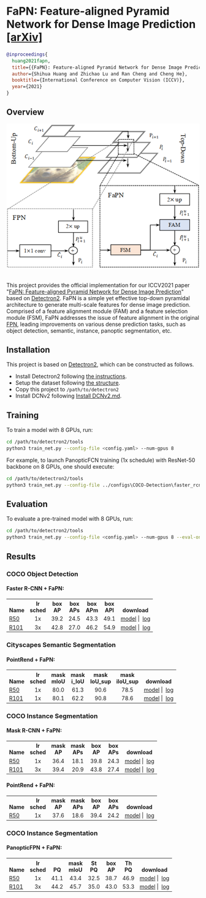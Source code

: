 # FaPN: Feature-aligned Pyramid Network for Dense Image Prediction [[arXiv]](https://arxiv.org/pdf/2108.07058.pdf)

```BibTex
@inproceedings{
  huang2021fapn,
  title={{FaPN}: Feature-aligned Pyramid Network for Dense Image Prediction},
  author={Shihua Huang and Zhichao Lu and Ran Cheng and Cheng He},
  booktitle={International Conference on Computer Vision (ICCV)},
  year={2021}
}
```

## Overview
<div align="center">
  <img src="./assert/fpn_vs_fapn.png"/>
</div><br/>

This project provides the official implementation for our ICCV2021 paper 
"[FaPN: Feature-aligned Pyramid Network for Dense Image Prediction](https://arxiv.org/pdf/2108.07058.pdf)" 
based on [Detectron2](https://github.com/facebookresearch/detectron2). 
FaPN is a simple yet effective top-down pyramidal architecture to generate multi-scale features for dense image prediction.
Comprised of a feature alignment module (FAM) and a feature selection module (FSM), FaPN addresses the issue of feature alignment
in  the original [FPN](https://arxiv.org/abs/1612.03144), leading improvements on various dense prediction tasks, such as object detection, semantic, instance, panoptic segmentation, etc. 


## Installation
This project is based on [Detectron2](https://github.com/facebookresearch/detectron2), which can be constructed as follows.
* Install Detectron2 following [the instructions](https://detectron2.readthedocs.io/tutorials/install.html).
* Setup the dataset following [the structure](https://github.com/facebookresearch/detectron2/blob/master/datasets/README.md).
* Copy this project to `/path/to/detectron2`
* Install DCNv2 following [Install DCNv2.md](./DCNv2/README.md).

## Training
To train a model with 8 GPUs, run:
```bash
cd /path/to/detectron2/tools
python3 train_net.py --config-file <config.yaml> --num-gpus 8
```

For example, to launch PanopticFCN training (1x schedule) with ResNet-50 backbone on 8 GPUs,
one should execute:
```bash
cd /path/to/detectron2/tools
python3 train_net.py --config-file ../configs\COCO-Detection\faster_rcnn_R_50_FAN_1x.yaml --num-gpus 8
```

## Evaluation
To evaluate a pre-trained model with 8 GPUs, run:
```bash
cd /path/to/detectron2/tools
python3 train_net.py --config-file <config.yaml> --num-gpus 8 --eval-only MODEL.WEIGHTS /path/to/model_checkpoint
```

## Results
### COCO Object Detection
#### Faster R-CNN + FaPN:
<table><tbody>
<!-- START TABLE -->
<!-- TABLE HEADER -->
<th valign="bottom">Name</th>
<th valign="bottom">lr<br/>sched</th>
<th valign="bottom">box<br/>AP</th>
<th valign="bottom">box<br/>APs</th>
<th valign="bottom">box<br/>APm</th>
<th valign="bottom">box<br/>APl</th>
<th valign="bottom">download</th>
<!-- TABLE BODY -->
<!-- ROW: faster_rcnn_R_50_FAN_1x -->
 <tr><td align="left"><a href="configs/COCO-Detection/faster_rcnn_R_50_FAN_1x.yaml">R50</a></td>
<td align="center">1x</td>
<td align="center">39.2</td>
<td align="center">24.5</td>
<td align="center">43.3</td>
<td align="center">49.1</td>
<td align="center"><a href="https://drive.google.com/file/d/16bws3mM-itTMBZvbBoBaJIm8bW7jLrTl/view?usp=sharing">model</a>&nbsp;|&nbsp;
<a href="https://drive.google.com/file/d/1cP0JJ98zNbqXDfx2g12qEF3i9wqyxzet/view?usp=sharing">log</a></td>
</tr>
 <tr><td align="left"><a href="configs/COCO-Detection/faster_rcnn_R_101_FAN_3x.yaml">R101</a></td>
<td align="center">3x</td>
<td align="center">42.8</td>
<td align="center">27.0</td>
<td align="center">46.2</td>
<td align="center">54.9</td>
<td align="center"><a href="https://drive.google.com/file/d/1KioARI3Be2LPG1MdIgiQeAL_KIlRXhNP/view?usp=sharing">model</a>&nbsp;|&nbsp;
<a href="https://drive.google.com/file/d/1a_8yvjIbV_uaNYKsN9sPhblcceHHG7SC/view?usp=sharing">log</a></td>
</tr>
</tbody></table>

### Cityscapes Semantic Segmentation
#### PointRend + FaPN:
<table><tbody>
<!-- START TABLE -->
<!-- TABLE HEADER -->
<th valign="bottom">Name</th>
<th valign="bottom">lr<br/>sched</th>
<th valign="bottom">mask<br/>mIoU</th>
<th valign="bottom">mask<br/>i_IoU</th>
<th valign="bottom">mask<br/>IoU_sup</th>
<th valign="bottom">mask<br/>iIoU_sup</th>
<th valign="bottom">download</th>
<!-- TABLE BODY -->
<!-- ROW: faster_rcnn_R_50_FAN_1x -->
 <tr><td align="left"><a href="./projects/PointRend/configs/SemanticSegmentation/pointrend_semantic_R_50_FAN_1x_cityscapes.yaml">R50</a></td>
<td align="center">1x</td>
<td align="center">80.0</td>
<td align="center">61.3</td>
<td align="center">90.6</td>
<td align="center">78.5</td>
<td align="center"><a href="https://drive.google.com/file/d/1R6af03eqnUufmYl7cf-eixbI_En8WN-8/view?usp=sharing">model</a>&nbsp;|&nbsp;
<a href="https://drive.google.com/file/d/1i7p9RLLF_CpHNxcY5WwlKYY8h9ANGdEs/view?usp=sharing">log</a></td>
</tr>
 <tr><td align="left"><a href="./projects/PointRend/configs/SemanticSegmentation/pointrend_semantic_R_101_FAN_1x_cityscapes.yaml">R101</a></td>
<td align="center">1x</td>
<td align="center">80.1</td>
<td align="center">62.2</td>
<td align="center">90.8</td>
<td align="center">78.6</td>
<td align="center"><a href="https://drive.google.com/file/d/1JSg9hweCIYZOhSceZAeF6CcbqIAiLKfr/view?usp=sharing">model</a>&nbsp;|&nbsp;
<a href="https://drive.google.com/file/d/1M_MUJXNbiHYlN2D9m1kxfM1KXGb2C3E0/view?usp=sharing">log</a></td>
</tr>
</tbody></table>

### COCO Instance Segmentation
#### Mask R-CNN + FaPN:
<table><tbody>
<!-- START TABLE -->
<!-- TABLE HEADER -->
<th valign="bottom">Name</th>
<th valign="bottom">lr<br/>sched</th>
<th valign="bottom">mask<br/>AP</th>
<th valign="bottom">mask<br/>APs</th>
<th valign="bottom">box<br/>AP</th>
<th valign="bottom">box<br/>APs</th>
<th valign="bottom">download</th>
<!-- TABLE BODY -->
 <tr><td align="left"><a href="./configs/COCO-InstanceSegmentation/mask_rcnn_R_50_FAN_1x.yaml">R50</a></td>
<td align="center">1x</td>
<td align="center">36.4</td>
<td align="center">18.1</td>
<td align="center">39.8</td>
<td align="center">24.3</td>
<td align="center"><a href="https://drive.google.com/file/d/1fNQw3v2d6C9BI3UF34iRqaWp2W48-Hl4/view?usp=sharing">model</a>&nbsp;|&nbsp;
<a href="https://drive.google.com/file/d/1BC2Fgex5s7biuTeBM0WpTJul_FyIdObq/view?usp=sharing">log</a></td>
</tr>
 <tr><td align="left"><a href="./configs/COCO-InstanceSegmentation/mask_rcnn_R_50_FAN_1x.yaml">R101</a></td>
<td align="center">3x</td>
<td align="center">39.4</td>
<td align="center">20.9</td>
<td align="center">43.8</td>
<td align="center">27.4</td>
<td align="center"><a href="https://drive.google.com/file/d/1MMWu_Bj_nrgiXwACJArcUR5G0iKmVKRA/view?usp=sharing">model</a>&nbsp;|&nbsp;
<a href="https://drive.google.com/file/d/1QzN5_4ylskbTv4aTbMEJ1pNcK14zGQ2u/view?usp=sharing">log</a></td>
</tr>
</tbody></table>

#### PointRend + FaPN:
<table><tbody>
<!-- START TABLE -->
<!-- TABLE HEADER -->
<th valign="bottom">Name</th>
<th valign="bottom">lr<br/>sched</th>
<th valign="bottom">mask<br/>AP</th>
<th valign="bottom">mask<br/>APs</th>
<th valign="bottom">box<br/>AP</th>
<th valign="bottom">box<br/>APs</th>
<th valign="bottom">download</th>
<!-- TABLE BODY -->
 <tr><td align="left"><a href="./projects/PointRend/configs/SemanticSegmentation/pointrend_semantic_R_101_FAN_1x_cityscapes.yaml">R50</a></td>
<td align="center">1x</td>
<td align="center">37.6</td>
<td align="center">18.6</td>
<td align="center">39.4</td>
<td align="center">24.2</td>
<td align="center"><a href="https://drive.google.com/file/d/1EHTQJ4F2RdPBiXno97SJyP2FDZz-roCY/view?usp=sharing">model</a>&nbsp;|&nbsp;
<a href="https://drive.google.com/file/d/1AqznSsh6Srfh0IHHJkXD1opFXU5TQ3_-/view?usp=sharing">log</a></td>
</tr>
</tbody></table>


### COCO Instance Segmentation
#### PanopticFPN + FaPN:
<table><tbody>
<!-- START TABLE -->
<!-- TABLE HEADER -->
<th valign="bottom">Name</th>
<th valign="bottom">lr<br/>sched</th>
<th valign="bottom">PQ</th>
<th valign="bottom">mask<br/>mIoU</th>
<th valign="bottom">St<br/>PQ</th>
<th valign="bottom">box<br/>AP</th>
<th valign="bottom">Th<br/>PQ</th>
<th valign="bottom">download</th>
<!-- TABLE BODY -->
 <tr><td align="left"><a href="./configs/COCO-InstanceSegmentation/mask_rcnn_R_50_FAN_1x.yaml">R50</a></td>
<td align="center">1x</td>
<td align="center">41.1</td>
<td align="center">43.4</td>
<td align="center">32.5</td>
<td align="center">38.7</td>
<td align="center">46.9</td>
<td align="center"><a href="https://drive.google.com/file/d/1XNhvGGbfxTz_kU3VSjLQ5jrKQn_a_4dE/view?usp=sharing">model</a>&nbsp;|&nbsp;
<a href="https://drive.google.com/file/d/1AqPRCn7dD9MQR3GX06tvT-oPn6E7giJM/view?usp=sharing">log</a></td>
</tr>
 <tr><td align="left"><a href="./configs/COCO-InstanceSegmentation/mask_rcnn_R_50_FAN_1x.yaml">R101</a></td>
<td align="center">3x</td>
<td align="center">44.2</td>
<td align="center">45.7</td>
<td align="center">35.0</td>
<td align="center">43.0</td>
<td align="center">53.3</td>
<td align="center"><a href="https://drive.google.com/file/d/1buNmJEETxZmAnjhZCz4WqF5pSc9ezPow/view?usp=sharing">model</a>&nbsp;|&nbsp;
<a href="https://drive.google.com/file/d/106WqJEdRbbuKQa2eZW8Zwf3ucgARkz7K/view?usp=sharing">log</a></td>
</tr>
</tbody></table>